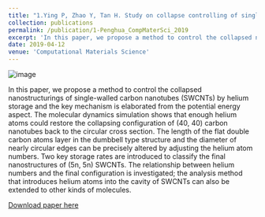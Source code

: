 ```yaml
---
title: "1.Ying P, Zhao Y, Tan H. Study on collapse controlling of single-wall carbon nanotubes by helium storage[J]. Computational Materials Science, 2019, 164: 133-138."
collection: publications
permalink: /publication/1-Penghua_CompMaterSci_2019
excerpt: 'In this paper, we propose a method to control the collapsed nanostructurings of single-walled carbon nanotubes (SWCNTs) by helium storage and the key mechanism is elaborated from the potential energy aspect. The molecular dynamics simulation shows that enough helium atoms could restore the collapsing configuration of (40, 40) carbon nanotubes back to the circular cross section. '
date: 2019-04-12
venue: 'Computational Materials Science'
---
```

![image](https://user-images.githubusercontent.com/54773018/221376293-af0c3b71-08bc-466d-89c4-d901115b983e.png)

In this paper, we propose a method to control the collapsed nanostructurings of single-walled carbon nanotubes (SWCNTs) by helium storage and the key mechanism is elaborated from the potential energy aspect. The molecular dynamics simulation shows that enough helium atoms could restore the collapsing configuration of (40, 40) carbon nanotubes back to the circular cross section. The length of the flat double carbon atoms layer in the dumbbell type structure and the diameter of nearly circular edges can be precisely altered by adjusting the helium atom numbers. Two key storage rates are introduced to classify the final nanostructures of (5n, 5n) SWCNTs. The relationship between helium numbers and the final configuration is investigated; the analysis method that introduces helium atoms into the cavity of SWCNTs can also be extended to other kinds of molecules.

[Download paper here](http://hityingph.github.io/files/1-Penghua_CompMaterSci_2019.pdf)
